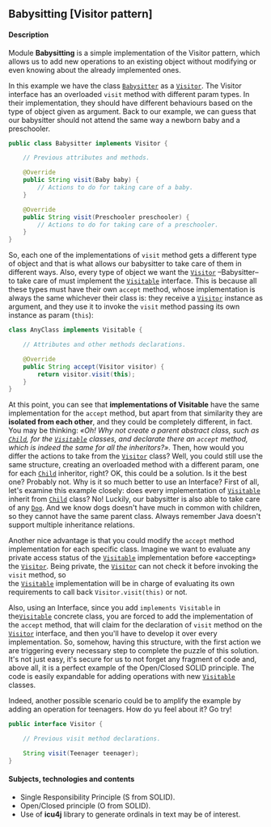 ## Babysitting \[Visitor pattern\]

#### Description

Module **Babysitting** is a simple implementation of the Visitor pattern, which allows
us to add new operations to an existing object without modifying or even knowing about
the already implemented ones.

In this example we have the class [`Babysitter`](src/main/java/visitor/Babysitter.java) as
a [`Visitor`](src/main/java/visitor/Visitor.java). The Visitor interface has an
overloaded `visit` method with different param types. In their implementation, they
should have different behaviours based on the type of object given as argument. Back to
our example, we can guess that our babysitter should not attend the same way a newborn
baby and a preschooler.

```java
public class Babysitter implements Visitor {

    // Previous attributes and methods.

    @Override
    public String visit(Baby baby) {
        // Actions to do for taking care of a baby.
    }

    @Override
    public String visit(Preschooler preschooler) {
        // Actions to do for taking care of a preschooler.
    }
}
```

So, each one of the implementations of `visit` method gets a different type of object
and that is what allows our babysitter to take care of them in different ways.
Also, every type of object we want the [`Visitor`](src/main/java/visitor/Visitor.java) –Babysitter–
to take care of must implement the [`Visitable`](src/main/java/visitable/Visitable.java) interface.
This is because all these types must have their own `accept` method, whose implementation is always the same
whichever their class is: they receive a [`Visitor`](src/main/java/visitor/Visitor.java) instance as argument,
and they use it to invoke the `visit` method passing its own instance as param (`this`):

```java
class AnyClass implements Visitable {

    // Attributes and other methods declarations.

    @Override
    public String accept(Visitor visitor) {
        return visitor.visit(this);
    }
}
```

At this point, you can see that **implementations of Visitable** have the same implementation
for the `accept` method, but apart from that similarity they are **isolated from each other**, and they
could be completely different, in fact. You may be thinking: _«Oh! Why not create a parent abstract class,
such as [`Child`](src/main/java/visitable/Child.java), for the [`Visitable`](src/main/java/visitable/Visitable.java) classes,
and declarate there an `accept` method, which is indeed the same for all the inheritors?»_. Then, how would you differ
the actions to take from the [`Visitor`](src/main/java/visitor/Visitor.java) class? Well, you could still use the same
structure, creating an overloaded method with a different param, one for each [`Child`](src/main/java/visitable/Child.java)
inheritor, right? OK, this could be a solution. Is it the best one? Probably not. Why is it so much better to use an Interface?
First of all, let's examine this example closely: does every implementation of [`Visitable`](src/main/java/visitable/Visitable.java)
inherit from [`Child`](src/main/java/visitable/Child.java) class? No! Luckily, our babysitter is also able to take care of any
[`Dog`](src/main/java/visitable/Dog.java). And we know dogs doesn't have much in common with children, so
they cannot have the same parent class. Always remember Java doesn't support multiple inheritance relations.

Another nice advantage is that you could modify the `accept` method implementation for each specific class.
Imagine we want to evaluate any private access status of the [`Visitable`](src/main/java/visitable/Visitable.java)
implementation before «accepting» the [`Visitor`](src/main/java/visitor/Visitor.java). Being private, the
[`Visitor`](src/main/java/visitor/Visitor.java) can not check it before invoking the `visit` method, so  
the [`Visitable`](src/main/java/visitable/Visitable.java) implementation will be in charge of evaluating its own
requirements to call back `Visitor.visit(this)` or not.

Also, using an Interface, since you add `implements Visitable` in the[`Visitable`](src/main/java/visitable/Visitable.java)
concrete class, you are forced to add the implementation of the `accept` method, that will claim for the declaration of `visit` method
on the [`Visitor`](src/main/java/visitor/Visitor.java) interface, and then you'll have to develop it over every implementation.
So, somehow, having this structure, with the first action we are triggering every necessary step to complete the puzzle
of this solution. It's not just easy, it's secure for us to not forget any fragment of code and, above all, it is a perfect example
of the Open/Closed SOLID principle. The code is easily expandable for adding operations with new
[`Visitable`](src/main/java/visitable/Visitable.java) classes.

Indeed, another possible scenario could be to amplify the example by adding an operation for
teenagers. How do yu feel about it? Go try!

```java
public interface Visitor {

    // Previous visit method declarations.

    String visit(Teenager teenager);
}
```

#### Subjects, technologies and contents

- Single Responsibility Principle (S from SOLID).
- Open/Closed principle (O from SOLID).
- Use of **icu4j** library to generate ordinals in text may be of interest.